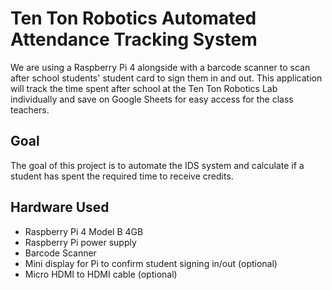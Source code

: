 # Ten Ton Robotics Automated Attendance Tracking System

We are using a Raspberry Pi 4 alongside with a barcode scanner to scan after school students' student card to sign them in and out. This application will track the time spent after school at the Ten Ton Robotics Lab individually and save on Google Sheets for easy access for the class teachers. 

## Goal
The goal of this project is to automate the IDS system and calculate if a student has spent the required time to receive credits.

## Hardware Used
- Raspberry Pi 4 Model B 4GB
- Raspberry Pi power supply
- Barcode Scanner
- Mini display for Pi to confirm student signing in/out (optional)
- Micro HDMI to HDMI cable (optional)
